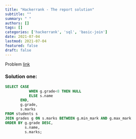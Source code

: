 ```yaml
---
title: "Hackerrank - The report solution"
subtitle: ""
summary: " "
authors: []
tags: []
categories: ['hackerrank', 'sql', 'basic-join']
date: 2021-07-04
lastmod: 2021-07-04
featured: false
draft: false
---
```

Problem [link](https://www.hackerrank.com/challenges/the-report)

### Solution one:

```sql
SELECT CASE
           WHEN g.grade<8 THEN NULL
           ELSE s.name
       END,
       g.grade,
       s.marks
FROM students s
JOIN grades g ON s.marks BETWEEN g.min_mark AND g.max_mark
ORDER BY g.grade DESC,
         s.name,
         s.marks;
```
